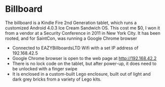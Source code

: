 # Billboard

The billboard is a Kindle Fire 2nd Generation tablet, which runs a customized Android 4.0.3 Ice Cream Sandwich OS. This cost me $0, I won it from a vendor at a Security Conference in 2011 in New York City. It has been rooted, and for SaintCon, was running a Google Chrome browser
- Connected to EAZYBillboardsLTD Wifi with a set IP address of 192.168.42.5
- Google Chrome browser is open to the web page at http://192.168.42.2
- There is no lock code on the tablet, but after power-up, it does need to be unlocked with a finger swipe
- It is enclosed in a custom-built Lego enclosure, built out of light and dark grey bricks from a variety of Lego kits.
